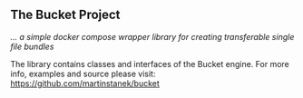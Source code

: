 ## The Bucket Project

*... a simple docker compose wrapper library for creating transferable single file bundles*

The library contains classes and interfaces of the Bucket engine.
For more info, examples and source please visit: https://github.com/martinstanek/bucket
